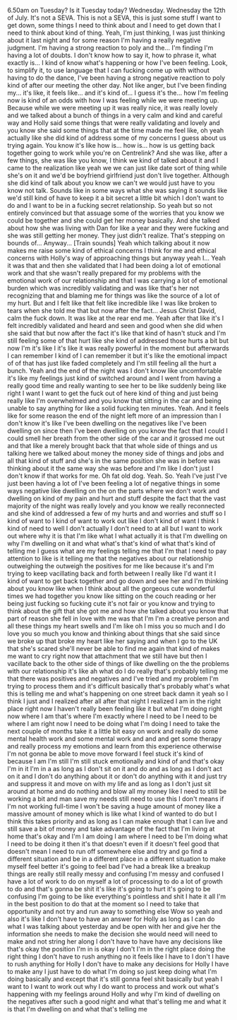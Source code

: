 ﻿6.50am on Tuesday? Is it Tuesday today? Wednesday. Wednesday the 12th of July. It's not a SEVA.
This is not a SEVA, this is just some stuff I want to get down, some things I need to
think about and I need to get down that I need to think about kind of thing.
Yeah, I'm just thinking, I was just thinking about it last night and for some
reason I'm having a really negative judgment. I'm having a strong
reaction to
poly and the... I'm finding I'm having a lot of doubts. I don't know how to say it,
how to phrase it, what exactly is... I kind of know what's happening or how
I've been feeling. Look, to simplify it, to use language that I can fucking come up with
without having to do the dance, I've been having a strong negative reaction to
poly kind of after our meeting the other day. Not like anger, but I've been finding
my... it's like, it feels like... and it's kind of... I guess it's the... how I'm
feeling now is kind of an odds with how I was feeling while we were meeting up.
Because while we were meeting up it was really nice, it was really lovely and we
talked about a bunch of things in a very calm and kind and careful way and Holly
said some things that were really validating and lovely and you know she
said some things that at the time made me feel like, oh yeah actually like she did
kind of address some of my concerns I guess about us trying again. You know it's
like how is... how is...
how is us getting back together going to work while you're on
Centrelink? And she was like, after a few things, she was like you know, I think we
kind of talked about it and I came to the realization like yeah we we can just
like date sort of thing while she's on it and we'd be boyfriend girlfriend just
don't live together. Although she did kind of talk about you know we can't we
would just have to you know not talk. Sounds like in some ways what she was
saying it sounds like we'd still kind of have to keep it a bit secret a little
bit which I don't want to do and I want to be in a fucking secret relationship.
So yeah but so not entirely convinced but that assuage some of the worries that
you know we could be together and she could get her money basically.
And she talked about how she was living with Dan for like a year and they were
fucking and she was still getting her money. They just didn't realize.
That's stepping on bounds of...
Anyway...
[Train sounds]
Yeah which talking about it now makes me raise some kind of ethical concerns I
think for me and ethical concerns with Holly's way of approaching things but
anyway yeah I...
Yeah it was that and then she validated that I had been doing a
lot of emotional work and that she wasn't really prepared for my problems
with the emotional work of our relationship and that I was carrying a
lot of emotional burden which was incredibly validating and was like
that's her not recognizing that and blaming me for things was like the
source of a lot of my hurt.
But and I felt like that felt like incredible like I was like broken to
tears when she told me that but now after the fact...
Jesus Christ David, calm the fuck down.
It was like at the rear end me.
Yeah after that like it's I felt incredibly validated and heard and seen
and good when she did when she said that but now after the fact it's like that
kind of hasn't stuck and I'm still feeling some of that hurt like she kind
of addressed those hurts a bit but now I'm it's like I it's like it was really
powerful in the moment but afterwards I can remember I kind of I can remember it
but it's like the emotional impact of of that has just like faded completely and
I'm still feeling all the hurt a bunch.
Yeah and the end of the night was I don't know like uncomfortable it's like my
feelings just kind of switched around and I went from having a really good
time and really wanting to see her to be like suddenly being like right I want I
want to get the fuck out of here kind of thing and just being really like I'm
overwhelmed and you know that sitting in the car and being unable to say anything
for like a solid fucking ten minutes.
Yeah.
And it feels like for some reason the end of the night left more of an
impression than I don't know it's like I've been dwelling on the negatives like
I've been dwelling on since then I've been dwelling on you know the fact that
I could I could smell her breath from the other side of the car and it grossed
me out and that like a merely brought back that that whole side of things and
us talking here we talked about money the money side of things and jobs and
all that kind of stuff and she's in the same position she was in before was
thinking about it the same way she was before and I'm like I don't just I don't
know if that works for me.
Oh fat old dog.
Yeah.
So.
Yeah I've just I've just been having a lot of I've been feeling a lot of
negative things in some ways negative like dwelling on the on the
parts where we don't work and dwelling on kind of my pain and hurt and stuff
despite the fact that the vast majority of the night was really lovely and you
know we really reconnected and she kind of addressed a few of my hurts and
and worries and stuff so I kind of want to I kind of want to work out like I
don't kind of want I think I kind of need to well I don't actually I don't
need to at all but I want to work out where why it is that I'm like what I
what actually it is that I'm dwelling on why I'm dwelling on it and what what's
that's kind of what that's kind of telling me I guess what are my feelings
telling me that I'm that I need to pay attention to like is it telling me that
the negatives about our relationship outweighing the outweigh the positives
for me like because it's and I'm trying to keep vacillating back and forth
between I really like I'd want it I kind of want to get back together and go down
and see her and I'm thinking about you know like when I think about all the
gorgeous cute wonderful times we had together you know like sitting on the
couch reading or her being just fucking so fucking cute it's not fair or you
know and trying to think about the gift that she got me and how she talked about
you know that part of reason she fell in love with me was that I'm I'm a creative
person and all these things my heart swells and I'm like oh I miss you so
much and I do love you so much you know and thinking about things that she said
since we broke up that broke my heart like her saying and when I go to the UK
that she's scared she'll never be able to find me again
that kind of makes me want to cry right now that attachment that we still have
but then I vacillate back to the other side of things of like dwelling on the
the problems with our relationship it's like ah what do I do
really that's probably telling me that there was positives and negatives and
I've tried and my problem I'm trying to process them and it's difficult
basically that's probably what's what this is telling me and what's happening
on one street back damn it yeah so I think I just and I realized after all
after that night I realized I am in the right place right now I haven't really
been feeling like it but what I'm doing right now where I am that's where I'm
exactly where I need to be I need to be where I am right now I need to be
doing what I'm doing I need to take the next couple of months take it a little
bit easy on work and really do some mental health work and some mental work
and and and get some therapy and really process my emotions and learn from this
experience otherwise I'm not gonna be able to move move forward I feel stuck
it's kind of because I am I'm still I'm still stuck emotionally and kind of and
that's okay I'm in it I'm in a as long as I don't sit on it and do and as long
as I don't act on it and I don't do anything about it or don't do anything
with it and just try and suppress it and move on with my life and as long as I
don't just sit around at home and do nothing and blow all my money like I need
to still be working a bit and man save my needs still need to use this I don't
means if I'm not working full-time I won't be saving a huge amount of money
like a massive amount of money which is like what I kind of wanted to do but I
think this takes priority and as long as I can make enough that I can live and
still save a bit of money and take advantage of the fact that I'm living at
home that's okay and I'm I am doing I am where I need to be I'm doing what I need
to be doing it then it's that doesn't even if it doesn't feel good that doesn't
mean I need to run off somewhere else and try and go find a different
situation and be in a different place in a different situation to make myself
feel better it's going to feel bad I've had a break
like a breakup things are really still really messy and confusing I'm messy and
confused I have a lot of work to do on myself a lot of processing to do a lot
of growth to do and that's gonna be shit it's like it's going to hurt it's going
to be confusing I'm going to be like everything's pointless and shit I hate
it all
I'm in the best position to do that at the moment so I need to take
that opportunity and not try and run away to something else
Wow so yeah and also it's like I don't have to have an answer for Holly as long
as I can do what I was talking about yesterday and be open with her and give
her the information she needs to make the decision she would need will need
to make and not string her along I don't have to have have any decisions like
that's okay the position I'm in is okay I don't I'm in the right place doing
the right thing I don't have to rush anything no it
feels like I have to I don't I have to rush anything for Holly I don't have to
make any decisions for Holly I have to make any I just have to do what I'm
doing so just keep doing what I'm doing basically
and except that it's still gonna feel shit basically but yeah I want to I want
to work out why I do want to process and work out what's happening with my
feelings around Holly and why I'm kind of dwelling on the negatives after such
a good night and what that's telling me and what it is that I'm dwelling on and
what that's telling me
